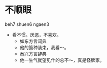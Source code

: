 # 不顺眼
beh7 shuen6 ngaen3
+ 看不惯。厌恶，不喜欢。
  * 如东方言词典
  - 他的箇种装束，我看～。
  * 泰兴方言辞典
  - 他一生气就望见什的总不～，真是怪脾家。
